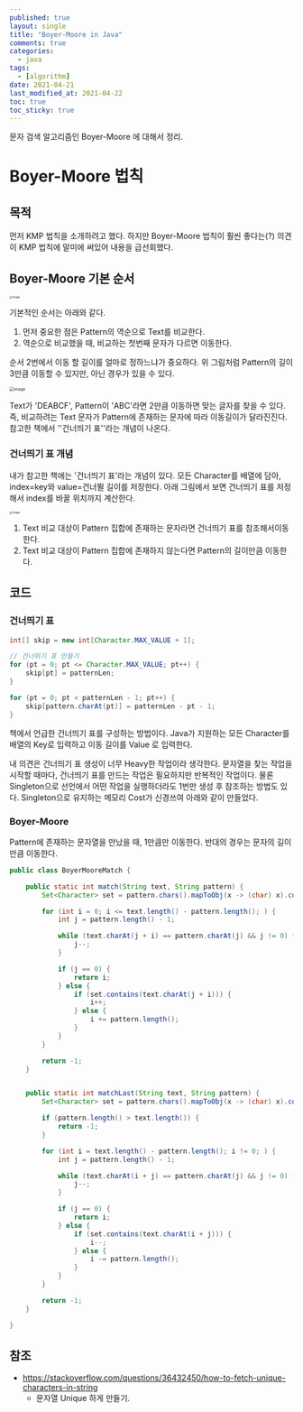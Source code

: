 ```yaml
---
published: true
layout: single
title: "Boyer-Moore in Java"
comments: true
categories:
  - java
tags:
  - [algorithm]
date: 2021-04-21
last_modified_at: 2021-04-22
toc: true
toc_sticky: true
---
```

문자 검색 알고리즘인 Boyer-Moore 에 대해서 정리.

# Boyer-Moore 법칙

## 목적

먼저 KMP 법칙을 소개하려고 했다. 하지만 Boyer-Moore 법칙이 훨씬 좋다는(?) 의견이 KMP 법칙에 말미에 써있어 내용을 급선회했다.



## Boyer-Moore 기본 순서

<img src="https://user-images.githubusercontent.com/22446581/115511815-3e6fd580-a2bc-11eb-9c75-9c52be670372.png" alt="image" style="zoom:33%;" />

기본적인 순서는 아래와 같다.

1. 먼저 중요한 점은 Pattern의 역순으로 Text를 비교한다.
2. 역순으로 비교했을 때, 비교하는 첫번째 문자가 다르면 이동한다.

 순서 2번에서 이동 할 길이를 얼마로 정하느냐가 중요하다. 위 그림처럼 Pattern의 길이 3만큼 이동할 수 있지만, 아닌 경우가 있을 수 있다.

<img src="https://user-images.githubusercontent.com/22446581/115513430-049fce80-a2be-11eb-9d3f-603f7abcc5f0.png" alt="image" style="zoom: 50%;" />

 Text가 'DEABCF', Pattern이 'ABC'라면 2만큼 이동하면 맞는 글자를 찾을 수 있다. 즉, 비교하려는 Text 문자가 Pattern에 존재하는 문자에 따라 이동길이가 달라진진다. 참고한 책에서 ''건너띄기 표''라는 개념이 나온다.

### 건너띄기 표 개념

 내가 참고한 책에는 '건너띄기 표'라는 개념이 있다. 모든 Character를 배열에 담아, index=key와 value=건너뛸 길이를 저장한다. 아래 그림에서 보면 건너띄기 표를 저정해서 index를 바꿀 위치까지 계산한다.

<img src="https://user-images.githubusercontent.com/22446581/115527142-c0b3c600-a2cb-11eb-9928-89623d9818d3.png" alt="image" style="zoom: 33%;" />

1. Text 비교 대상이 Pattern 집합에 존재하는 문자라면 건너띄기 표를 참조해서이동한다. 
2. Text 비교 대상이 Pattern 집합에 존재하지 않는다면 Pattern의 길이만큼 이동한다.

## 코드

### 건너띄기 표

```java
int[] skip = new int[Character.MAX_VALUE + 1];

// 건너뛰기 표 만들기
for (pt = 0; pt <= Character.MAX_VALUE; pt++) {
    skip[pt] = patternLen;
}

for (pt = 0; pt < patternLen - 1; pt++) {
    skip[pattern.charAt(pt)] = patternLen - pt - 1;
}
```

책에서 언급한 건너띄기 표를 구성하는 방법이다. Java가 지원하는 모든 Character를 배열의 Key로 입력하고 이동 길이를 Value 로 입력한다. 

 내 의견은 건너띄기 표 생성이 너무 Heavy한 작업이라 생각한다. 문자열을 찾는 작업을 시작할 때마다, 건너띄기 표를 만드는 작업은 필요하지만 반복적인 작업이다. 물론 Singleton으로 선언에서 어떤 작업을 실행하더라도 1번만 생성 후 참조하는 방법도 있다. Singleton으로 유지하는 메모리 Cost가 신경쓰여 아래와 같이 만들었다.

### Boyer-Moore

Pattern에 존재하는 문자열을 만났을 때, 1만큼만 이동한다. 반대의 경우는 문자의 길이만큼 이동한다.

```java
public class BoyerMooreMatch {

    public static int match(String text, String pattern) {
        Set<Character> set = pattern.chars().mapToObj(x -> (char) x).collect(Collectors.toSet());

        for (int i = 0; i <= text.length() - pattern.length(); ) {
            int j = pattern.length() - 1;

            while (text.charAt(j + i) == pattern.charAt(j) && j != 0) {
                j--;
            }

            if (j == 0) {
                return i;
            } else {
                if (set.contains(text.charAt(j + i))) {
                    i++;
                } else {
                    i += pattern.length();
                }
            }
        }

        return -1;
    }


    public static int matchLast(String text, String pattern) {
        Set<Character> set = pattern.chars().mapToObj(x -> (char) x).collect(Collectors.toSet());

        if (pattern.length() > text.length()) {
            return -1;
        }

        for (int i = text.length() - pattern.length(); i != 0; ) {
            int j = pattern.length() - 1;

            while (text.charAt(i + j) == pattern.charAt(j) && j != 0) {
                j--;
            }

            if (j == 0) {
                return i;
            } else {
                if (set.contains(text.charAt(i + j))) {
                    i--;
                } else {
                    i -= pattern.length();
                }
            }
        }

        return -1;
    }

}
```

## 참조

* https://stackoverflow.com/questions/36432450/how-to-fetch-unique-characters-in-string
  * 문자열 Unique 하게 만들기.